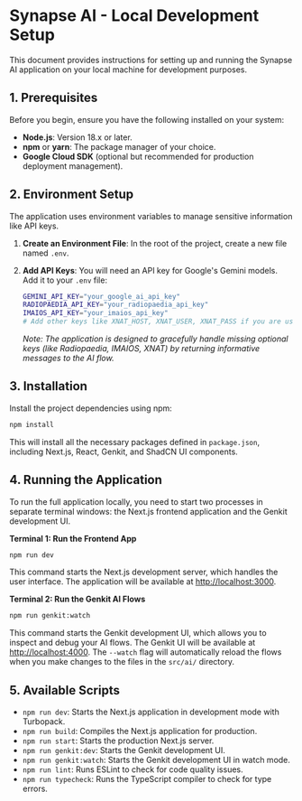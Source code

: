 # Synapse AI - Local Development Setup

This document provides instructions for setting up and running the Synapse AI application on your local machine for development purposes.

## 1. Prerequisites

Before you begin, ensure you have the following installed on your system:

-   **Node.js**: Version 18.x or later.
-   **npm** or **yarn**: The package manager of your choice.
-   **Google Cloud SDK** (optional but recommended for production deployment management).

## 2. Environment Setup

The application uses environment variables to manage sensitive information like API keys.

1.  **Create an Environment File**:
    In the root of the project, create a new file named `.env`.

2.  **Add API Keys**:
    You will need an API key for Google's Gemini models. Add it to your `.env` file:

    ```bash
    GEMINI_API_KEY="your_google_ai_api_key"
    RADIOPAEDIA_API_KEY="your_radiopaedia_api_key"
    IMAIOS_API_KEY="your_imaios_api_key"
    # Add other keys like XNAT_HOST, XNAT_USER, XNAT_PASS if you are using those services.
    ```

    *Note: The application is designed to gracefully handle missing optional keys (like Radiopaedia, IMAIOS, XNAT) by returning informative messages to the AI flow.*

## 3. Installation

Install the project dependencies using npm:

```bash
npm install
```

This will install all the necessary packages defined in `package.json`, including Next.js, React, Genkit, and ShadCN UI components.

## 4. Running the Application

To run the full application locally, you need to start two processes in separate terminal windows: the Next.js frontend application and the Genkit development UI.

**Terminal 1: Run the Frontend App**

```bash
npm run dev
```

This command starts the Next.js development server, which handles the user interface. The application will be available at [http://localhost:3000](http://localhost:3000).

**Terminal 2: Run the Genkit AI Flows**

```bash
npm run genkit:watch
```

This command starts the Genkit development UI, which allows you to inspect and debug your AI flows. The Genkit UI will be available at [http://localhost:4000](http://localhost:4000). The `--watch` flag will automatically reload the flows when you make changes to the files in the `src/ai/` directory.

## 5. Available Scripts

-   `npm run dev`: Starts the Next.js application in development mode with Turbopack.
-   `npm run build`: Compiles the Next.js application for production.
-   `npm run start`: Starts the production Next.js server.
-   `npm run genkit:dev`: Starts the Genkit development UI.
-   `npm run genkit:watch`: Starts the Genkit development UI in watch mode.
-   `npm run lint`: Runs ESLint to check for code quality issues.
-   `npm run typecheck`: Runs the TypeScript compiler to check for type errors.
